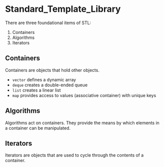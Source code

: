 # Standard_Template_Library

There are three foundational items of STL:
1. Containers
2. Algorithms
3. Iterators

## Containers
Containers are objects that hold other objects.

- `vector` defines a dynamic array
- `deque` creates a double-ended queue
- `list` creates a linear list
- `map` provides access to values (associative container) with unique keys

## Algorithms
Algorithms act on containers. They provide the means by which elements in a container can be manipulated.

## Iterators
Iterators are objects that are used to cycle through the contents of a container.

